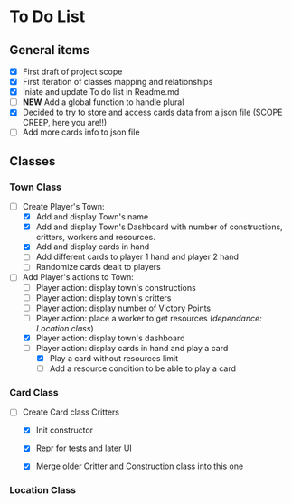 # To Do List

## General items

- [x] First draft of project scope
- [x] First iteration of classes mapping and relationships
- [x] Iniate and update To do list in Readme.md
- [ ] **NEW** Add a global function to handle plural
- [x] Decided to try to store and access cards data from a json file (SCOPE CREEP, here you are!!)
- [ ] Add more cards info to json file

## Classes

### Town Class

- [ ] Create Player's Town:
    - [x] Add and display Town's name
    - [x] Add and display Town's Dashboard with number of constructions, critters, workers and resources.
    - [x] Add and display cards in hand
    - [ ] Add different cards to player 1 hand and player 2 hand
    - [ ] Randomize cards dealt to players

- [ ] Add Player's actions to Town:
    - [ ] Player action: display town's constructions
    - [ ] Player action: display town's critters
    - [ ] Player action: display number of Victory Points
    - [ ] Player action: place a worker to get resources (*dependance: Location class*)
    - [x] Player action: display town's dashboard
    - [ ] Player action: display cards in hand and play a card
        - [x] Play a card without resources limit
        - [ ] Add a resource condition to be able to play a card

### Card Class

- [ ] Create Card class Critters
    - [x] Init constructor
    - [x] Repr for tests and later UI
    - [x] Merge older Critter and Construction class into this one



### Location Class